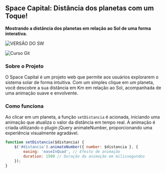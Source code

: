 ## Space Capital: Distância dos planetas com um Toque!

**Mostrando a distância dos planetas em relação ao Sol de uma forma interativa.**

![VERSÃO DO SW]( https://img.shields.io/badge/Space_Code_Versão-1.1.4-blue.svg)

![Curso Git](https://img.shields.io/badge/Curso%20Git-01-lightgrey.svg)

### Sobre o Projeto
O Space Capital é um projeto web que permite aos usuários explorarem o sistema solar de forma intuitiva. Com um simples clique em um planeta, você descobre a sua distância em Km em relação ao Sol, acompanhada de uma animação suave e envolvente.

### Como funciona
Ao clicar em um planeta, a função `setDistancia` é acionada, iniciando uma animação que atualiza o valor da distância em tempo real. A animação é criada utilizando o plugin jQuery animateNumber, proporcionando uma experiência visualmente agradável.

```javascript
function setDistancia($distancia) {
    $('#distancia').animateNumber({ number: $distancia }, {
        easing: 'easeInQuad', // Efeito de animação
        duration: 1500 // Duração da animação em milissegundos
    });
}
